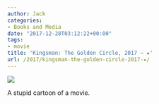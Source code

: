```yaml
---
author: Jack
categories:
- Books and Media
date: "2017-12-28T03:12:22+00:00"
tags:
- movie
title: 'Kingsman: The Golden Circle, 2017 – ★'
url: /2017/kingsman-the-golden-circle-2017-★/
---
```

![][1]

A stupid cartoon of a movie.

 [1]: https://a.ltrbxd.com/resized/sm/upload/3h/o6/gc/iy/yOGf8Or1k78Y6OLdYmTTSGHW1dP-0-150-0-225-crop.jpg?k=b54e6e8e24